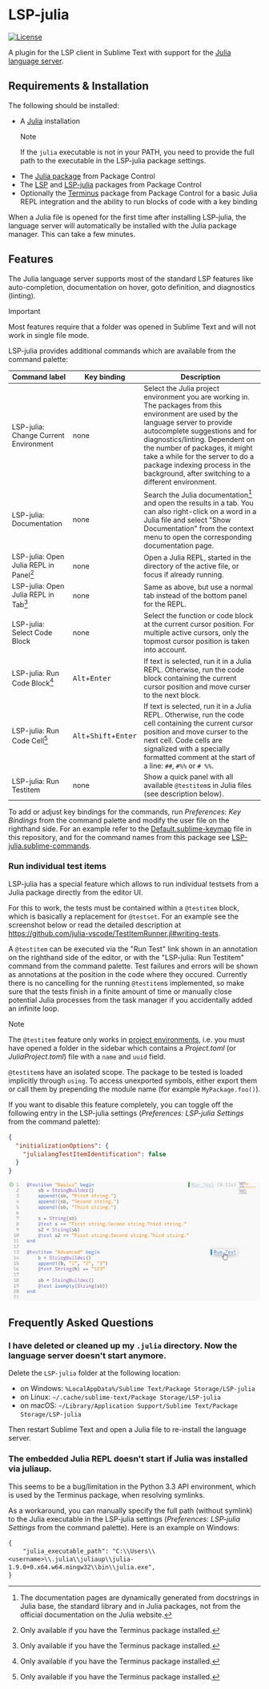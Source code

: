 # LSP-julia

[![License](https://img.shields.io/github/license/sublimelsp/LSP-julia)](https://github.com/sublimelsp/LSP-julia/blob/master/LICENSE)

A plugin for the LSP client in Sublime Text with support for the [Julia language server](https://github.com/julia-vscode/LanguageServer.jl).


## Requirements & Installation

The following should be installed:

* A [Julia](https://julialang.org/) installation
  > [!NOTE]
  > If the `julia` executable is not in your PATH, you need to provide the full path to the executable in the LSP-julia package settings.
* The [Julia package](https://packagecontrol.io/packages/Julia) from Package Control
* The [LSP](https://packagecontrol.io/packages/LSP) and [LSP-julia](https://packagecontrol.io/packages/LSP-julia) packages from Package Control
* Optionally the [Terminus](https://packagecontrol.io/packages/Terminus) package from Package Control for a basic Julia REPL integration and the ability to run blocks of code with a key binding

When a Julia file is opened for the first time after installing LSP-julia, the language server will automatically be installed with the Julia package manager. This can take a few minutes.


## Features

The Julia language server supports most of the standard LSP features like auto-completion, documentation on hover, goto definition, and diagnostics (linting).

> [!IMPORTANT]
> Most features require that a folder was opened in Sublime Text and will not work in single file mode.

LSP-julia provides additional commands which are available from the command palette:

| Command label | Key binding | Description |
| ------------- | ----------- | ----------- |
| LSP-julia: Change Current Environment | none | Select the Julia project environment you are working in. The packages from this environment are used by the language server to provide autocomplete suggestions and for diagnostics/linting. Dependent on the number of packages, it might take a while for the server to do a package indexing process in the background, after switching to a different environment. |
| LSP-julia: Documentation | none | Search the Julia documentation[^1] and open the results in a tab. You can also right-click on a word in a Julia file and select "Show Documentation" from the context menu to open the corresponding documentation page. |
| LSP-julia: Open Julia REPL in Panel[^2] | none | Open a Julia REPL, started in the directory of the active file, or focus if already running. |
| LSP-julia: Open Julia REPL in Tab[^2] | none | Same as above, but use a normal tab instead of the bottom panel for the REPL. |
| LSP-julia: Select Code Block | none | Select the function or code block at the current cursor position. For multiple active cursors, only the topmost cursor position is taken into account. |
| LSP-julia: Run Code Block[^2] | <kbd>Alt</kbd>+<kbd>Enter</kbd> | If text is selected, run it in a Julia REPL. Otherwise, run the code block containing the current cursor position and move curser to the next block. |
| LSP-julia: Run Code Cell[^2] | <kbd>Alt</kbd>+<kbd>Shift</kbd>+<kbd>Enter</kbd> | If text is selected, run it in a Julia REPL. Otherwise, run the code cell containing the current cursor position and move curser to the next cell. Code cells are signalized with a specially formatted comment at the start of a line: `##`, `#%%` or `# %%`. |
| LSP-julia: Run Testitem | none | Show a quick panel with all available `@testitem`s in Julia files (see description below). |

[^1]: The documentation pages are dynamically generated from docstrings in Julia base, the standard library and in Julia packages, not from the official documentation on the Julia website.
[^2]: Only available if you have the Terminus package installed.

To add or adjust key bindings for the commands, run *Preferences: Key Bindings* from the command palette and modify the user file on the righthand side.
For an example refer to the [Default.sublime-keymap](Default.sublime-keymap) file in this repository, and for the command names from this package see [LSP-julia.sublime-commands](LSP-julia.sublime-commands).

### Run individual test items

LSP-julia has a special feature which allows to run individual testsets from a Julia package directly from the editor UI.

For this to work, the tests must be contained within a `@testitem` block, which is basically a replacement for `@testset`.
For an example see the screenshot below or read the detailed description at https://github.com/julia-vscode/TestItemRunner.jl#writing-tests.

A `@testitem` can be executed via the "Run Test" link shown in an annotation on the righthand side of the editor, or with the "LSP-julia: Run Testitem" command from the command palette.
Test failures and errors will be shown as annotations at the position in the code where they occured.
Currently there is no cancelling for the running `@testitem`s implemented, so make sure that the tests finish in a finite amount of time or manually close potential Julia processes from the task manager if you accidentally added an infinite loop.

> [!NOTE]
> The `@testitem` feature only works in [project environments](https://docs.julialang.org/en/v1/manual/code-loading/#Project-environments), i.e. you must have opened a folder in the sidebar which contains a *Project.toml* (or *JuliaProject.toml*) file with a `name` and `uuid` field.
>
> `@testitem`s have an isolated scope. The package to be tested is loaded implicitly through `using`. To access unexported symbols, either export them or call them by prepending the module name (for example `MyPackage.foo()`).

If you want to disable this feature completely, you can toggle off the following entry in the LSP-julia settings (*Preferences: LSP-julia Settings* from the command palette):
```json
{
  "initializationOptions": {
    "julialangTestItemIdentification": false
  }
}
```

![Testitem preview](img/testitem.png)


## Frequently Asked Questions

### I have deleted or cleaned up my `.julia` directory. Now the language server doesn't start anymore.

Delete the `LSP-julia` folder at the following location:
* on Windows: `%LocalAppData%/Sublime Text/Package Storage/LSP-julia`
* on Linux: `~/.cache/sublime-text/Package Storage/LSP-julia`
* on macOS: `~/Library/Application Support/Sublime Text/Package Storage/LSP-julia`

Then restart Sublime Text and open a Julia file to re-install the language server.

### The embedded Julia REPL doesn't start if Julia was installed via juliaup.

This seems to be a bug/limitation in the Python 3.3 API environment, which is used by the Terminus package, when resolving symlinks.

As a workaround, you can manually specify the full path (without symlink) to the Julia executable in the LSP-julia settings (*Preferences: LSP-julia Settings* from the command palette).
Here is an example on Windows:

```jsonc
{
    "julia_executable_path": "C:\\Users\\<username>\\.julia\\juliaup\\julia-1.9.0+0.x64.w64.mingw32\\bin\\julia.exe",
}
```

